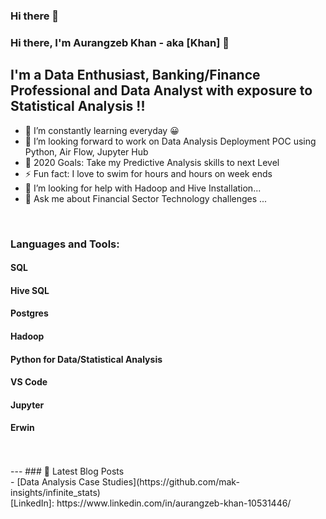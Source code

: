 ### Hi there 👋

### Hi there, I'm Aurangzeb Khan - aka [Khan] 👋

## I'm a Data Enthusiast, Banking/Finance Professional and Data Analyst with exposure to Statistical Analysis !!

- 🌱 I’m constantly learning everyday  😀
- 👯 I’m looking forward to work on Data Analysis Deployment POC using Python, Air Flow, Jupyter Hub
- 🥅 2020 Goals: Take my Predictive Analysis skills to next Level 
- ⚡ Fun fact: I love to swim for hours and hours on week ends
- 🤔 I’m looking for help with Hadoop and Hive Installation...
- 💬 Ask me about Financial Sector Technology challenges ...

<br />

### Languages and Tools:

#### SQL
#### Hive SQL
#### Postgres
#### Hadoop
#### Python for Data/Statistical Analysis
#### VS Code
#### Jupyter
#### Erwin
<br />
<br />
---
### 📕 Latest Blog Posts
<br />
<!-- BLOG-POST-LIST:START -->
- [Data Analysis Case Studies](https://github.com/mak-insights/infinite_stats)

<!-- BLOG-POST-LIST:END -->
<br />
[LinkedIn]: https://www.linkedin.com/in/aurangzeb-khan-10531446/
</details>

